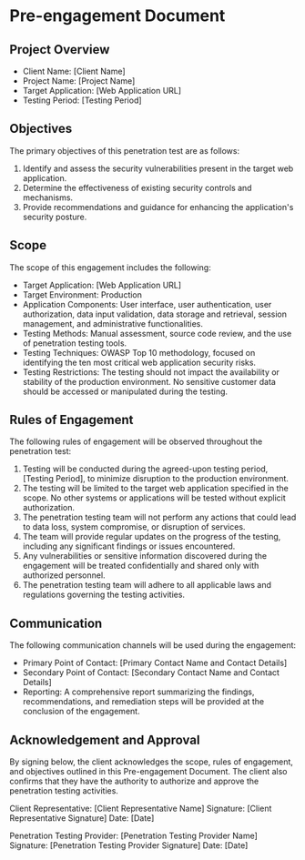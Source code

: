 # Pre-engagement Document

## Project Overview
- Client Name: [Client Name]
- Project Name: [Project Name]
- Target Application: [Web Application URL]
- Testing Period: [Testing Period]

## Objectives
The primary objectives of this penetration test are as follows:
1. Identify and assess the security vulnerabilities present in the target web application.
2. Determine the effectiveness of existing security controls and mechanisms.
3. Provide recommendations and guidance for enhancing the application's security posture.

## Scope
The scope of this engagement includes the following:
- Target Application: [Web Application URL]
- Target Environment: Production
- Application Components: User interface, user authentication, user authorization, data input validation, data storage and retrieval, session management, and administrative functionalities.
- Testing Methods: Manual assessment, source code review, and the use of penetration testing tools.
- Testing Techniques: OWASP Top 10 methodology, focused on identifying the ten most critical web application security risks.
- Testing Restrictions: The testing should not impact the availability or stability of the production environment. No sensitive customer data should be accessed or manipulated during the testing.

## Rules of Engagement
The following rules of engagement will be observed throughout the penetration test:
1. Testing will be conducted during the agreed-upon testing period, [Testing Period], to minimize disruption to the production environment.
2. The testing will be limited to the target web application specified in the scope. No other systems or applications will be tested without explicit authorization.
3. The penetration testing team will not perform any actions that could lead to data loss, system compromise, or disruption of services.
4. The team will provide regular updates on the progress of the testing, including any significant findings or issues encountered.
5. Any vulnerabilities or sensitive information discovered during the engagement will be treated confidentially and shared only with authorized personnel.
6. The penetration testing team will adhere to all applicable laws and regulations governing the testing activities.

## Communication
The following communication channels will be used during the engagement:
- Primary Point of Contact: [Primary Contact Name and Contact Details]
- Secondary Point of Contact: [Secondary Contact Name and Contact Details]
- Reporting: A comprehensive report summarizing the findings, recommendations, and remediation steps will be provided at the conclusion of the engagement.

## Acknowledgement and Approval
By signing below, the client acknowledges the scope, rules of engagement, and objectives outlined in this Pre-engagement Document. The client also confirms that they have the authority to authorize and approve the penetration testing activities.

Client Representative: [Client Representative Name]
Signature: [Client Representative Signature]
Date: [Date]

Penetration Testing Provider: [Penetration Testing Provider Name]
Signature: [Penetration Testing Provider Signature]
Date: [Date]

